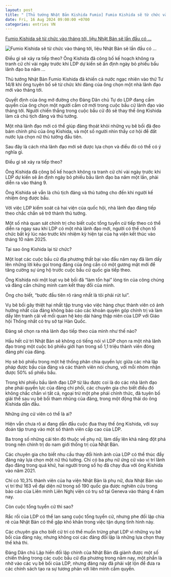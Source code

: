 ```yaml
---
layout: post
title: " [Thủ tướng Nhật Bản Kishida Fumio] Fumio Kishida sẽ từ chức vào tháng tới, liệu Nhật Bản sẽ lần đầu có ..."
date: Fri, 16 Aug 2024 09:00:00 +0700
categories: entries VN
---
```

[Fumio Kishida sẽ từ chức vào tháng tới, liệu Nhật Bản sẽ lần đầu có ...](https://www.voatiengviet.com/a/fumio-kishida-se-tu-chuc-vao-thang-toi-lieu-nhat-ban-se-lan-dau-co-nu-thu-tuong/7744271.html)

![Fumio Kishida sẽ từ chức vào tháng tới, liệu Nhật Bản sẽ lần đầu có ...](https://gdb.voanews.com/39EB294D-CEA4-4415-8EF4-74A31E9C5D4C.jpg)

Điều gì sẽ xảy ra tiếp theo? Ông Kishida đã công bố kế hoạch không ra tranh cử chỉ vài ngày trước khi LDP dự kiến sẽ ấn định ngày bỏ phiếu bầu lãnh đạo ba năm ...

Thủ tướng Nhật Bản Fumio Kishida đã khiến cả nước ngạc nhiên vào thứ Tư 14/8 khi ông tuyên bố sẽ từ chức khi đảng của ông chọn một nhà lãnh đạo mới vào tháng tới.

Quyết định của ông mở đường cho Đảng Dân chủ Tự do LDP đang cầm quyền của ông chọn một người cầm cờ mới trong cuộc bầu cử lãnh đạo vào tháng tới. Người chiến thắng trong cuộc bầu cử đó sẽ thay thế ông Kishida làm cả chủ tịch đảng và thủ tướng.

Một nhà lãnh đạo mới có thể giúp đảng thoát khỏi những vụ bê bối đã đeo bám chính phủ của ông Kishida, và một số người nhìn thấy cơ hội để đất nước lựa chọn nữ thủ tướng đầu tiên.

Sau đây là cách nhà lãnh đạo mới sẽ được lựa chọn và điều đó có thể có ý nghĩa gì.

Điều gì sẽ xảy ra tiếp theo?

Ông Kishida đã công bố kế hoạch không ra tranh cử chỉ vài ngày trước khi LDP dự kiến sẽ ấn định ngày bỏ phiếu bầu lãnh đạo ba năm một lần, phải diễn ra vào tháng 9.

Ông Kishida sẽ vẫn là chủ tịch đảng và thủ tướng cho đến khi người kế nhiệm ông được bầu.

Với việc LDP kiểm soát cả hai viện của quốc hội, nhà lãnh đạo đảng tiếp theo chắc chắn sẽ trở thành thủ tướng.

Một số nhà quan sát chính trị cho biết cuộc tổng tuyển cử tiếp theo có thể diễn ra ngay sau khi LDP có một nhà lãnh đạo mới, người có thể chọn tổ chức bất kỳ lúc nào trước khi nhiệm kỳ hiện tại của hạ viện kết thúc vào tháng 10 năm 2025.

Tại sao ông Kishida lại từ chức?

Một loạt các cuộc bầu cử địa phương thất bại vào đầu năm nay đã làm dấy lên những lời kêu gọi trong đảng của ông cần có một gương mặt mới để tăng cường sự ủng hộ trước cuộc bầu cử quốc gia tiếp theo.

Ông Kishida nói một loạt vụ bê bối đã “làm tổn hại” lòng tin của công chúng và đảng cần chứng minh cam kết thay đổi của mình.

Ông cho biết, “bước đầu tiên rõ ràng nhất là tôi phải rút lui”.

Vụ bê bối gây thiệt hại nhất tập trung vào việc hàng chục thành viên có ảnh hưởng nhất của đảng không báo cáo các khoản quyên góp chính trị và làm dấy lên tranh cãi về mối quan hệ kéo dài hàng thập niên của LDP với Giáo hội Thống nhất có trụ sở tại Hàn Quốc.

Đảng sẽ chọn ra nhà lãnh đạo tiếp theo của mình như thế nào?

Hầu hết cử tri Nhật Bản sẽ không có tiếng nói vì LDP chọn ra một nhà lãnh đạo trong một cuộc bỏ phiếu giới hạn trong số 1,1 triệu thành viên đóng đảng phí của đảng.

Họ sẽ bỏ phiếu trong một hệ thống phân chia quyền lực giữa các nhà lập pháp được bầu của đảng và các thành viên nói chung, với mỗi nhóm nhận được 50% số phiếu bầu.

Trong khi phiếu bầu lãnh đạo LDP từ lâu được coi là do các nhà lãnh đạo phe phái quyền lực của đảng chi phối, các chuyên gia cho biết điều đó không chắc chắn vì tất cả, ngoại trừ một phe phái chính thức, đã tuyên bố giải thể sau vụ bê bối tham nhũng của đảng, trong một động thái do ông Kishida dẫn đầu.

Những ứng cử viên có thể là ai?

Hiện vẫn chưa rõ ai đang dẫn đầu cuộc đua thay thế ông Kishida, với suy đoán tập trung vào một số thành viên cấp cao của LDP.

Ba trong số những cái tên đó thuộc về phụ nữ, làm dấy lên khả năng đột phá trong nền chính trị do nam giới thống trị của Nhật Bản.

Các chuyên gia cho biết nhu cầu thay đổi hình ảnh của LDP có thể thúc đẩy đảng này lựa chọn một nữ thủ tướng. Chỉ có ba phụ nữ ứng cử vào vị trí lãnh đạo đảng trong quá khứ, hai người trong số họ đã chạy đua với ông Kishida vào năm 2021.

Chỉ có 10,3% thành viên của hạ viện Nhật Bản là phụ nữ, đưa Nhật Bản vào vị trí thứ 163 về đại diện nữ trong số 190 quốc gia được nghiên cứu trong báo cáo của Liên minh Liên Nghị viện có trụ sở tại Geneva vào tháng 4 năm nay.

Còn cuộc tổng tuyển cử thì sao?

Rắc rối của LDP có thể lan sang cuộc tổng tuyển cử, nhưng phe đối lập chia rẽ của Nhật Bản có thể gặp khó khăn trong việc tận dụng tình hình này.

Các chuyên gia cho biết cử tri có thể muốn trừng phạt LDP vì những vụ bê bối của đảng này, nhưng không coi các đảng đối lập là những lựa chọn thay thế khả thi.

Đảng Dân chủ Lập hiến đối lập chính của Nhật Bản đã giành được một số chiến thắng trong các cuộc bầu cử địa phương trong năm nay, một phần là nhờ vào các vụ bê bối của LDP, nhưng đảng này đã phải vật lộn để đưa ra các chính sách tạo ra sự tương phản với liên minh cầm quyền.

